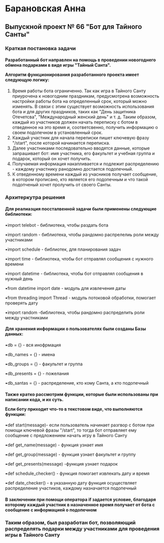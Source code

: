 # Барановская Анна

<h2>Выпускной проект № 66 "Бот для Тайного Санты"</h2>

<h3>Краткая постановка задачи</h3>

<h4>Разработанный бот направлен на помощь в проведении новогоднего обмена подарками в виде игры "Тайный Санта".

Алгоритм функционирования разработанного проекта имеет следующую логику:</h4>
1. Время работы бота ограниченно. 
Так как игра в Тайного Санту приурочена к новогодним праздникам, предусмотрена возможность настройки работы бота на определенный срок, который можно изменять.
В связи с этим существует возможность использования бота и для других праздников, таких как "День защитника Отечетсва", "Международный женский день" и т. д.
Таким образом, каждый из участников должен начать переписку с ботом в отведенное на это время и, соответсвенно, получить информацию о своем подопечном в установленный срок.
2. Каждый участник для начала переписки пишет ключевую фразу "/start", после которой начинается переписка.
3. Далее участниками последовательно вводятся данные, которые запрашивает бот: имя участника, его факультет и учебная группа и подарок, который он хочет получить.
4. Получаемая информация накапливается и подлежит распределению - каждому участнику ранодомно достается подопечный.
5. К отведенному времени каждый из учасников получает сообщение, в котором прописано, кто является его подопечным и что такой подопченый хочет пролучить от своего Санты.

<h3>Архитеркутра решения</h3>


<h4>Для реалиазция поссталвенной задачи были применены следующие библиотеки:</h4>

•import telebot - библиотека, чтобы раздать бота

•import random - библиотека, чтобы рандомно распрелелиь роли между участниками

•import schedule - библиотек, для планирования задач

•import time - библиотека, чтобы бот отправлял сообщения с нужного времени

•import datetime - библиотека, чтобы бот отправлял сообщения в нужный день

•from datetime import date - модуль для извлечения даты

•from threading import Thread - модуль потоковой обработки, помогает проверять дату

•import random -библиотека, чтобы рандомно распределить роли между участниками

<h4>Для хранения информации о пользователях были созданы Базы данных:</h4>

•db = {} - вся инофрмация

•db_names = {} - имена

•db_groups = {} - факультет и группа

•db_presents = {} - пожелания

•db_santas = {} - распределение, кто кому Санта, а кто подопечный


<h4>Также кратко рассмотрим функции, которые были использованы при написании кода, и их суть.

Если боту приходит что-то в текстовом виде, что выполняются функции:</h4>

•def start(message)- если пользователь начинает разгвор с ботом при помощи ключевой фразы "/start", то тогда бот отправляет ему сообщение с предложением начать игру в Тайного Санту

•def get_name(message) - функция узнает имя

•def get_group(message) - функция узнает факультет и группу

•def get_presents(message) -функция узнает подарок

•def schedule_checker() - функция помогает извлекать дату и время

•def date_checker() - в указанную дату функция осуществляет распределение участиков, каждому назначается подопечный

<h4>В заключении при помощи оператора if задается условие, благодаря которому каждый участник в назначенное время получает от бота с сообщение с информацией о подопечном</h4>


<h3>Таким образом, был разработан бот, позволяющий распределять подарки между участниками для проведения игры в Тайного Санту</h3>





